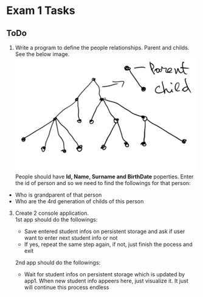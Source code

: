 # Exam 1 Tasks
   
## ToDo
1. Write a program to define the people relationships. Parent and childs. See the below image.
![Parent-Child](./images/parent-child.jpeg)
People should have **Id, Name, Surname and BirthDate** poperties. Enter the id of person and so we need to find the followings for that person:
 - Who is grandparent of that person
 - Who are the 4rd generation of childs of this person

3. Create 2 console application. \
   1st app should do the followings:
     - Save entered student infos on persistent storage and ask if user want to enter next student info or not
     - If yes, repeat the same step again, if not, just finish the pocess and exit 

    2nd app should do the followings:
     - Wait for student infos on persistent storage which is updated by app1. When new student info appeers here, just visualize it. It just will continue this process endless